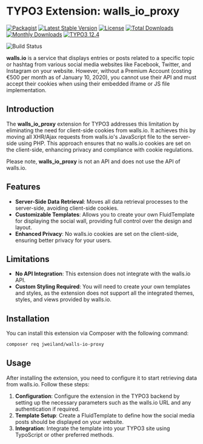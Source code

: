 # TYPO3 Extension: walls_io_proxy

[![Packagist][packagist-logo-stable]][extension-packagist-url]
[![Latest Stable Version][extension-build-shield]][extension-ter-url]
[![License][LICENSE_BADGE]][extension-packagist-url]
[![Total Downloads][extension-downloads-badge]][extension-packagist-url]
[![Monthly Downloads][extension-monthly-downloads]][extension-packagist-url]
[![TYPO3 12.4][TYPO3-shield]][TYPO3-12-url]

![Build Status](https://github.com/jweiland-net/walls_io_proxy/workflows/CI/badge.svg)

**walls.io** is a service that displays entries or posts related to a specific topic or hashtag from various social media websites like Facebook, Twitter, and Instagram on your website. However, without a Premium Account (costing €500 per month as of January 10, 2020), you cannot use their API and must accept their cookies when using their embedded iframe or JS file implementation.

## Introduction

The **walls_io_proxy** extension for TYPO3 addresses this limitation by eliminating the need for client-side cookies from walls.io. It achieves this by moving all XHR/Ajax requests from walls.io's JavaScript file to the server-side using PHP. This approach ensures that no walls.io cookies are set on the client-side, enhancing privacy and compliance with cookie regulations.

Please note, **walls_io_proxy** is not an API and does not use the API of walls.io.

## Features

- **Server-Side Data Retrieval**: Moves all data retrieval processes to the server-side, avoiding client-side cookies.
- **Customizable Templates**: Allows you to create your own FluidTemplate for displaying the social wall, providing full control over the design and layout.
- **Enhanced Privacy**: No walls.io cookies are set on the client-side, ensuring better privacy for your users.

## Limitations

- **No API Integration**: This extension does not integrate with the walls.io API.
- **Custom Styling Required**: You will need to create your own templates and styles, as the extension does not support all the integrated themes, styles, and views provided by walls.io.

## Installation

You can install this extension via Composer with the following command:

```bash
composer req jweiland/walls-io-proxy
```

## Usage

After installing the extension, you need to configure it to start retrieving data from walls.io. Follow these steps:

1. **Configuration**: Configure the extension in the TYPO3 backend by setting up the necessary parameters such as the walls.io URL and any authentication if required.
2. **Template Setup**: Create a FluidTemplate to define how the social media posts should be displayed on your website.
3. **Integration**: Integrate the template into your TYPO3 site using TypoScript or other preferred methods.


<!-- MARKDOWN LINKS & IMAGES -->

[extension-build-shield]: https://poser.pugx.org/jweiland-net/walls_io_proxy/v/stable.svg?style=for-the-badge

[extension-downloads-badge]: https://poser.pugx.org/jweiland/walls-io-proxy/d/total.svg?style=for-the-badge

[extension-monthly-downloads]: https://poser.pugx.org/jweiland/walls-io-proxy/d/monthly?style=for-the-badge

[extension-ter-url]: https://extensions.typo3.org/extension/walls_io_proxy/

[extension-packagist-url]: https://packagist.org/packages/jweiland/walls-io-proxy/

[packagist-logo-stable]: https://img.shields.io/badge/--grey.svg?style=for-the-badge&logo=packagist&logoColor=white

[TYPO3-12-url]: https://get.typo3.org/version/12

[TYPO3-shield]: https://img.shields.io/badge/TYPO3-12.4-green.svg?style=for-the-badge&logo=typo3

[LICENSE_BADGE]: http://poser.pugx.org/jweiland-net/walls_io_proxy/license?style=for-the-badge
